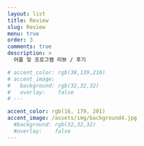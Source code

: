 ```yaml
---
layout: list
title: Review
slug: Review
menu: true
order: 3
comments: true
description: >
  어플 및 프로그램 리뷰 / 후기

# accent_color: rgb(38,139,210)
# accent_image:
#   background: rgb(32,32,32)
#   overlay:    false
# ---

accent_color: rgb(16, 179, 201)
accent_image: /assets/img/background4.jpg
  #background: rgb(32,32,32)
  #overlay:    false
---
```

